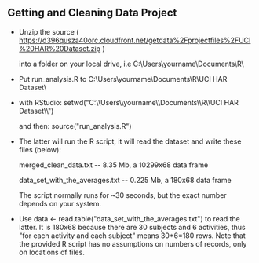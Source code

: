 ## Getting and Cleaning Data Project
* Unzip the source
  ( https://d396qusza40orc.cloudfront.net/getdata%2Fprojectfiles%2FUCI%20HAR%20Dataset.zip )

  into a folder on your local drive, i.e C:\Users\yourname\Documents\R\

* Put run_analysis.R to  C:\Users\yourname\Documents\R\UCI HAR Dataset\

* with RStudio: setwd("C:\\\\Users\\\\yourname\\\\Documents\\\\R\\\\UCI HAR Dataset\\\\")

  and then: source("run_analysis.R")

* The latter will run the R script, it will read the dataset and write these files (below):

  merged_clean_data.txt  -- 8.35 Mb, a 10299x68 data frame

  data_set_with_the_averages.txt  -- 0.225 Mb, a 180x68 data frame

  The script normally runs for ~30 seconds, but the exact number depends on your system.

* Use data <- read.table("data_set_with_the_averages.txt") to read the latter.
  It is 180x68 because there are 30 subjects and 6 activities,
  thus "for each activity and each subject" means 30*6=180 rows.
  Note that the provided R script has no assumptions on numbers of records,
  only on locations of files.
